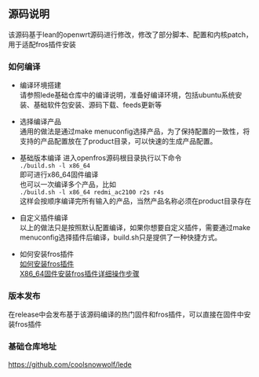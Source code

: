 ## 源码说明
该源码基于lean的openwrt源码进行修改，修改了部分脚本、配置和内核patch，用于适配fros插件安装

### 如何编译  
- 编译环境搭建  
请参照lede基础仓库中的编译说明，准备好编译环境，包括ubuntu系统安装、基础软件包安装、源码下载、feeds更新等
- 选择编译产品  
通用的做法是通过make menuconfig选择产品，为了保持配置的一致性，将支持的产品配置放在了product目录，可以快速的生成产品配置。  

- 基础版本编译
进入openfros源码根目录执行以下命令  
`./build.sh -l x86_64`  
即可进行x86_64固件编译  
也可以一次编译多个产品，比如  
`./build.sh -l x86_64 redmi_ac2100 r2s r4s`  
这样会按顺序编译完所有输入的产品，当然产品名称必须在product目录存在  

- 自定义插件编译  
以上的做法只是按照默认配置编译，如果你想要自定义插件，需要通过make menuconfig选择插件后编译，build.sh只是提供了一种快捷方式。   

- 如何安装fros插件   
[如何安装fros插件](https://github.com/destan19/openfros/wiki/%E5%A6%82%E4%BD%95%E5%AE%89%E8%A3%85fros%E6%8F%92%E4%BB%B6)   
[X86_64固件安装fros插件详细操作步骤](https://github.com/destan19/openfros/wiki/X86_64%E5%9B%BA%E4%BB%B6%E5%AE%89%E8%A3%85FROS%E6%8F%92%E4%BB%B6%E8%AF%A6%E7%BB%86%E6%AD%A5%E9%AA%A4)  

### 版本发布  
在release中会发布基于该源码编译的热门固件和fros插件，可以直接在固件中安装fros插件  
### 基础仓库地址
https://github.com/coolsnowwolf/lede


